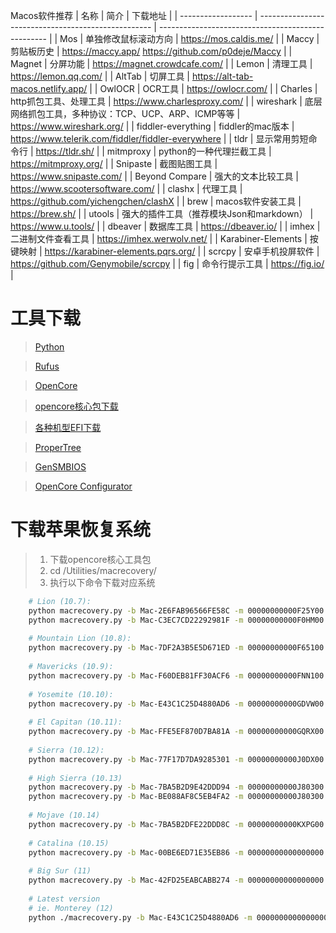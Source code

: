 
Macos软件推荐
| 名称               | 简介                                                | 下载地址                                           |
| ------------------ | --------------------------------------------------- | -------------------------------------------------- |
| Mos                | 单独修改鼠标滚动方向                                | https://mos.caldis.me/                             |
| Maccy              | 剪贴板历史                                          | https://maccy.app/ https://github.com/p0deje/Maccy |
| Magnet             | 分屏功能                                            | https://magnet.crowdcafe.com/                      |
| Lemon              | 清理工具                                            | https://lemon.qq.com/                              |
| AltTab             | 切屏工具                                            | https://alt-tab-macos.netlify.app/                 |
| OwlOCR             | OCR工具                                             | https://owlocr.com/                                |
| Charles            | http抓包工具、处理工具                              | https://www.charlesproxy.com/                      |
| wireshark          | 底层网络抓包工具，多种协议：TCP、UCP、ARP、ICMP等等 | https://www.wireshark.org/                         |
| fiddler-everything | fiddler的mac版本                                    | https://www.telerik.com/fiddler/fiddler-everywhere |
| tldr               | 显示常用剪短命令行                                  | https://tldr.sh/                                   |
| mitmproxy          | python的一种代理拦截工具                            | https://mitmproxy.org/                             |
| Snipaste           | 截图贴图工具                                        | https://www.snipaste.com/                          |
| Beyond Compare     | 强大的文本比较工具                                  | https://www.scootersoftware.com/                   |
| clashx             | 代理工具                                            | https://github.com/yichengchen/clashX              |
| brew               | macos软件安装工具                                   | https://brew.sh/                                   |
| utools             | 强大的插件工具（推荐模块Json和markdown）            | https://www.u.tools/                               |
| dbeaver            | 数据库工具                                          | https://dbeaver.io/                                |
| imhex              | 二进制文件查看工具                                  | https://imhex.werwolv.net/                         |
| Karabiner-Elements | 按键映射                                            | https://karabiner-elements.pqrs.org/               |
| scrcpy             | 安卓手机投屏软件                                    | https://github.com/Genymobile/scrcpy               |
| fig                | 命令行提示工具                                      | https://fig.io/                                    |



# 工具下载
> [Python](https://www.python.org)

> [Rufus](https://rufus.ie)

> [OpenCore](https://dortania.github.io/OpenCore-Install-Guide)

> [opencore核心包下载](https://github.com/acidanthera/OpenCorePkg/releases)

> [各种机型EFI下载](https://github.com/daliansky/Hackintosh)

> [ProperTree](https://github.com/corpnewt/ProperTree)

> [GenSMBIOS](https://github.com/corpnewt/GenSMBIOS)

> [OpenCore Configurator](https://mackie100projects.altervista.org/opencore-configurator/)

# 下载苹果恢复系统

> 1. 下载opencore核心工具包  
> 2. cd /Utilities/macrecovery/  
> 3. 执行以下命令下载对应系统

```sh
    # Lion (10.7):
    python macrecovery.py -b Mac-2E6FAB96566FE58C -m 00000000000F25Y00 download
    python macrecovery.py -b Mac-C3EC7CD22292981F -m 00000000000F0HM00 download
    
    # Mountain Lion (10.8):
    python macrecovery.py -b Mac-7DF2A3B5E5D671ED -m 00000000000F65100 download
    
    # Mavericks (10.9):
    python macrecovery.py -b Mac-F60DEB81FF30ACF6 -m 00000000000FNN100 download
    
    # Yosemite (10.10):
    python macrecovery.py -b Mac-E43C1C25D4880AD6 -m 00000000000GDVW00 download
    
    # El Capitan (10.11):
    python macrecovery.py -b Mac-FFE5EF870D7BA81A -m 00000000000GQRX00 download
    
    # Sierra (10.12):
    python macrecovery.py -b Mac-77F17D7DA9285301 -m 00000000000J0DX00 download
    
    # High Sierra (10.13)
    python macrecovery.py -b Mac-7BA5B2D9E42DDD94 -m 00000000000J80300 download
    python macrecovery.py -b Mac-BE088AF8C5EB4FA2 -m 00000000000J80300 download
    
    # Mojave (10.14)
    python macrecovery.py -b Mac-7BA5B2DFE22DDD8C -m 00000000000KXPG00 download
    
    # Catalina (10.15)
    python macrecovery.py -b Mac-00BE6ED71E35EB86 -m 00000000000000000 download
    
    # Big Sur (11)
    python macrecovery.py -b Mac-42FD25EABCABB274 -m 00000000000000000 download
    
    # Latest version
    # ie. Monterey (12)
    python ./macrecovery.py -b Mac-E43C1C25D4880AD6 -m 00000000000000000 download
```